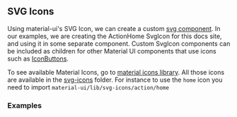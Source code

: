 ## SVG Icons
Using material-ui's SVG Icon, we can create a custom [svg component](https://www.google.com/design/spec/style/icons.html#icons-system-icons). In our examples, we are creating the ActionHome SvgIcon for this docs site, and using it in some separate component.
Custom SvgIcon components can be included as children for other Material UI components that use icons such as [IconButtons](http://www.material-ui.com/#/components/icon-button).

To see available Material Icons, go to [material icons library](https://design.google.com/icons/).
All those icons are available in the [svg-icons](https://github.com/callemall/material-ui/tree/master/src/svg-icons) folder.
For instance to use the `home` icon you need to import `material-ui/lib/svg-icons/action/home`

### Examples
